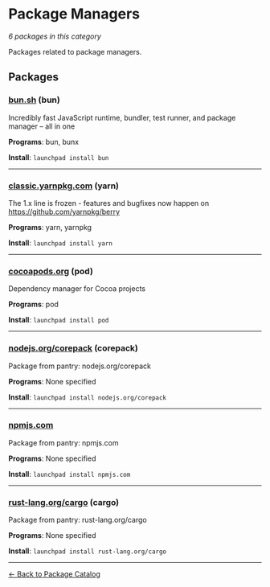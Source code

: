 # Package Managers

*6 packages in this category*

Packages related to package managers.

## Packages

### [bun.sh](../packages/bun.sh/index.md) (bun)

Incredibly fast JavaScript runtime, bundler, test runner, and package manager – all in one

**Programs**: bun, bunx

**Install**: `launchpad install bun`

---

### [classic.yarnpkg.com](../packages/classic.yarnpkg.com/index.md) (yarn)

The 1.x line is frozen - features and bugfixes now happen on https://github.com/yarnpkg/berry

**Programs**: yarn, yarnpkg

**Install**: `launchpad install yarn`

---

### [cocoapods.org](../packages/cocoapods.org/index.md) (pod)

Dependency manager for Cocoa projects

**Programs**: pod

**Install**: `launchpad install pod`

---

### [nodejs.org/corepack](../packages/nodejs.org/corepack/index.md) (corepack)

Package from pantry: nodejs.org/corepack

**Programs**: None specified

**Install**: `launchpad install nodejs.org/corepack`

---

### [npmjs.com](../packages/npmjs.com/index.md)

Package from pantry: npmjs.com

**Programs**: None specified

**Install**: `launchpad install npmjs.com`

---

### [rust-lang.org/cargo](../packages/rust-lang.org/cargo/index.md) (cargo)

Package from pantry: rust-lang.org/cargo

**Programs**: None specified

**Install**: `launchpad install rust-lang.org/cargo`

---

[← Back to Package Catalog](../package-catalog.md)
